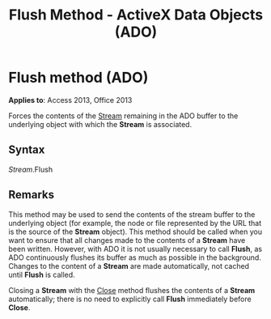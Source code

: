 ﻿---
title: Flush Method - ActiveX Data Objects (ADO)
TOCTitle: Flush method (ADO)
ms:assetid: c167e3b1-c133-ce45-6cee-5a1280a1568f
ms:mtpsurl: https://msdn.microsoft.com/library/JJ249941(v=office.15)
ms:contentKeyID: 48547529
ms.date: 09/18/2015
mtps_version: v=office.15
---

# Flush method (ADO)


**Applies to**: Access 2013, Office 2013

Forces the contents of the [Stream](stream-object-ado.md) remaining in the ADO buffer to the underlying object with which the **Stream** is associated.

## Syntax

*Stream*.Flush

## Remarks

This method may be used to send the contents of the stream buffer to the underlying object (for example, the node or file represented by the URL that is the source of the **Stream** object). This method should be called when you want to ensure that all changes made to the contents of a **Stream** have been written. However, with ADO it is not usually necessary to call **Flush**, as ADO continuously flushes its buffer as much as possible in the background. Changes to the content of a **Stream** are made automatically, not cached until **Flush** is called.

Closing a **Stream** with the [Close](close-method-ado.md) method flushes the contents of a **Stream** automatically; there is no need to explicitly call **Flush** immediately before **Close**.

